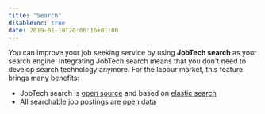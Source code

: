 ```yaml
---
title: "Search"
disableToc: true
date: 2019-01-19T20:06:16+01:00
---
```

You can improve your job seeking service by using **JobTech search** as your search engine.
Integrating JobTech search means that you don't need to develop search technology anymore.
For the labour market, this feature brings many benefits:

<!--- JobTech search is an [open API](http://develop.sokapi.platsbanka.nu/)-->
- JobTech search is [open source](/doc/samples/) and based on [elastic search](https://www.elastic.co/products/elasticsearch)
- All searchable job postings are [open data](/doc/api/)
